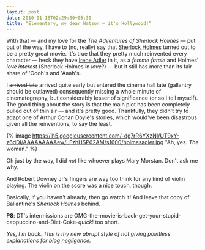 ```yaml
---
layout: post
date: 2010-01-16T02:29:00+05:30
title: “Elementary, my dear Watson – it's Hollywood!”
---
```


With that — and my love for the *The Adventures of Sherlock Holmes* — put out of the way, I have to (no, really) say that [Sherlock Holmes][] turned out to be a pretty great movie. It's true that they pretty much reinvented every character — heck they have [Irene Adler][] in it, as a *femme fatale* and Holmes' *love interest* (Sherlock Holmes in *love*?) — but it still has more than its fair share of 'Oooh's and 'Aaah's.

I <del>arrived late</del> arrived quite early but entered the cinema hall late (gallantry should be outlawed) consequently missing a whole minute of cinematography, but considerably lesser of significance (or so I tell myself). The good thing about the story is that the main plot has been completely pulled out of thin air — and it's pretty good. Thankfully, they didn't try to adapt one of Arthur Conan Doyle's stories, which would've been disastrous given all the reinventions, to say the least.

{% image https://lh5.googleusercontent.com/-dg7rR6YXzNI/UT9xY-z6dDI/AAAAAAAAAew/LFzhHSP62AM/s1600/holmesadler.jpg "Ah, yes. <em>The</em> woman." %}

Oh just by the way, I did *not* like whoever plays Mary Morstan. Don't ask me why.

And Robert Downey Jr's fingers are way too think for any kind of violin playing. The violin on the score was a nice touch, though.

Basically, if you haven't already, then go watch it! And leave that copy of Ballantine's *Sherlock Holmes* behind.

**PS**: DT's intermissions are OMG-the-movie-is-back-get-your-stupid-cappuccino-and-Diet-Coke-*quick*! too short.

*Yes, I'm back. This is my new abrupt style of not giving pointless explanations for blog negligence.*

[Sherlock Holmes]: http://www.imdb.com/title/tt0988045/
[Irene Adler]: http://en.wikipedia.org/wiki/Irene_Adler
